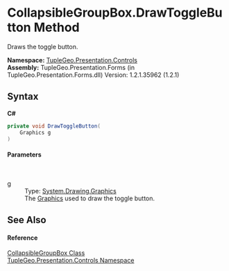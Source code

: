 # CollapsibleGroupBox.DrawToggleButton Method 
 

Draws the toggle button.

**Namespace:**&nbsp;<a href="N_TupleGeo_Presentation_Controls">TupleGeo.Presentation.Controls</a><br />**Assembly:**&nbsp;TupleGeo.Presentation.Forms (in TupleGeo.Presentation.Forms.dll) Version: 1.2.1.35962 (1.2.1)

## Syntax

**C#**<br />
``` C#
private void DrawToggleButton(
	Graphics g
)
```


#### Parameters
&nbsp;<dl><dt>g</dt><dd>Type: <a href="http://msdn2.microsoft.com/en-us/library/ac148eb3" target="_blank">System.Drawing.Graphics</a><br />The <a href="http://msdn2.microsoft.com/en-us/library/ac148eb3" target="_blank">Graphics</a> used to draw the toggle button.</dd></dl>

## See Also


#### Reference
<a href="T_TupleGeo_Presentation_Controls_CollapsibleGroupBox">CollapsibleGroupBox Class</a><br /><a href="N_TupleGeo_Presentation_Controls">TupleGeo.Presentation.Controls Namespace</a><br />